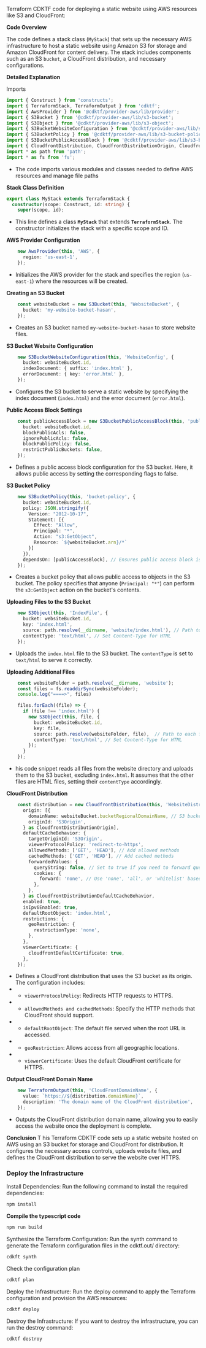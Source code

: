 Terraform CDKTF code for deploying a static website using AWS resources like S3 and CloudFront:

**Code Overview**

The code defines a stack class (``MyStack``) that sets up the necessary AWS infrastructure to host a static website using Amazon S3 for storage and Amazon CloudFront for content delivery. The stack includes components such as an S3 ``bucket``, a CloudFront distribution, and necessary configurations.

**Detailed Explanation**

Imports

```typescript
import { Construct } from 'constructs';
import { TerraformStack, TerraformOutput } from 'cdktf';
import { AwsProvider } from '@cdktf/provider-aws/lib/provider';
import { S3Bucket } from '@cdktf/provider-aws/lib/s3-bucket';
import { S3Object } from '@cdktf/provider-aws/lib/s3-object';
import { S3BucketWebsiteConfiguration } from '@cdktf/provider-aws/lib/s3-bucket-website-configuration';
import { S3BucketPolicy } from '@cdktf/provider-aws/lib/s3-bucket-policy';
import { S3BucketPublicAccessBlock } from '@cdktf/provider-aws/lib/s3-bucket-public-access-block';
import { CloudfrontDistribution, CloudfrontDistributionOrigin, CloudfrontDistributionDefaultCacheBehavior } from '@cdktf/provider-aws/lib/cloudfront-distribution';
import * as path from 'path';
import * as fs from 'fs';

```
- The code imports various modules and classes needed to define AWS resources and manage file paths


**Stack Class Definition**

```typescript
export class MyStack extends TerraformStack {
  constructor(scope: Construct, id: string) {
    super(scope, id);

```
- This line defines a class **``MyStack``** that extends **``TerraformStack``**. The constructor initializes the stack with a specific scope and ID.


**AWS Provider Configuration**


```typescript
    new AwsProvider(this, 'AWS', {
      region: 'us-east-1',
    });

```

- Initializes the AWS provider for the stack and specifies the region (``us-east-1``) where the resources will be created.

**Creating an S3 Bucket**

```typescript
    const websiteBucket = new S3Bucket(this, 'WebsiteBucket', {
      bucket: 'my-website-bucket-hasan',
    });

```
- Creates an S3 bucket named ``my-website-bucket-hasan`` to store website files.

**S3 Bucket Website Configuration**

```typescript
    new S3BucketWebsiteConfiguration(this, 'WebsiteConfig', {
      bucket: websiteBucket.id,
      indexDocument: { suffix: 'index.html' },
      errorDocument: { key: 'error.html' },
    });

```
- Configures the S3 bucket to serve a static website by specifying the index document (``index.html``) and the error document (``error.html``).


**Public Access Block Settings**

```typescript
    const publicAccessBlock = new S3BucketPublicAccessBlock(this, 'public-access-block', {
      bucket: websiteBucket.id,
      blockPublicAcls: false,
      ignorePublicAcls: false,
      blockPublicPolicy: false,
      restrictPublicBuckets: false,
    });

```
-  Defines a public access block configuration for the S3 bucket. Here, it allows public access by setting the corresponding flags to false.

**S3 Bucket Policy**

```typescript
    new S3BucketPolicy(this, 'bucket-policy', {
      bucket: websiteBucket.id,
      policy: JSON.stringify({
        Version: "2012-10-17",
        Statement: [{
          Effect: "Allow",
          Principal: "*",
          Action: "s3:GetObject",
          Resource: `${websiteBucket.arn}/*`
        }]
      }),
      dependsOn: [publicAccessBlock], // Ensures public access block is created first
    });

```
- Creates a bucket policy that allows public access to objects in the S3 bucket. The policy specifies that anyone (``Principal: "*"``) can perform the ``s3:GetObject`` action on the bucket's contents.

**Uploading Files to the S3 Bucket**


```typescript
    new S3Object(this, 'IndexFile', {
      bucket: websiteBucket.id,
      key: 'index.html',
      source: path.resolve(__dirname, 'website/index.html'), // Path to your website folder
      contentType: 'text/html', // Set Content-Type for HTML
    });

```

- Uploads the ``index.html`` file to the S3 bucket. The ``contentType`` is set to ``text/html`` to serve it correctly.

**Uploading Additional Files**

```typescript
    const websiteFolder = path.resolve(__dirname, 'website');
    const files = fs.readdirSync(websiteFolder);
    console.log("====>", files)

    files.forEach((file) => {
      if (file !== 'index.html') {
        new S3Object(this, file, {
          bucket: websiteBucket.id,
          key: file,
          source: path.resolve(websiteFolder, file),  // Path to each file in the website folder
          contentType: 'text/html', // Set Content-Type for HTML
        });
      }
    });

```

- his code snippet reads all files from the website directory and uploads them to the S3 bucket, excluding ``index.html``. It assumes that the other files are HTML files, setting their ``contentType`` accordingly.

**CloudFront Distribution**

```typescript
    const distribution = new CloudfrontDistribution(this, 'WebsiteDistribution', {
      origin: [{
        domainName: websiteBucket.bucketRegionalDomainName, // S3 bucket as origin
        originId: 'S3Origin',
      } as CloudfrontDistributionOrigin],
      defaultCacheBehavior: {
        targetOriginId: 'S3Origin',
        viewerProtocolPolicy: 'redirect-to-https',
        allowedMethods: ['GET', 'HEAD'], // Add allowed methods
        cachedMethods: ['GET', 'HEAD'], // Add cached methods
        forwardedValues: {
          queryString: false, // Set to true if you need to forward query strings
          cookies: {
            forward: 'none', // Use 'none', 'all', or 'whitelist' based on your needs
          },
        },
      } as CloudfrontDistributionDefaultCacheBehavior,
      enabled: true,
      isIpv6Enabled: true,
      defaultRootObject: 'index.html',
      restrictions: {
        geoRestriction: {
          restrictionType: 'none',
        },
      },
      viewerCertificate: {
        cloudfrontDefaultCertificate: true,
      },
    });

```
- Defines a CloudFront distribution that uses the S3 bucket as its origin. The configuration includes:
- - ``viewerProtocolPolicy``: Redirects HTTP requests to HTTPS.
- - ``allowedMethods and cachedMethods``: Specify the HTTP methods that CloudFront should support.
- - ``defaultRootObject``: The default file served when the root URL is accessed.
- - ``geoRestriction``: Allows access from all geographic locations.
- - ``viewerCertificate``: Uses the default CloudFront certificate for HTTPS. 


**Output CloudFront Domain Name**


```typescript
    new TerraformOutput(this, 'CloudFrontDomainName', {
      value: `https://${distribution.domainName}`,
      description: 'The domain name of the CloudFront distribution',
    });

```
- Outputs the CloudFront distribution domain name, allowing you to easily access the website once the deployment is complete.

**Conclusion**
T
his Terraform CDKTF code sets up a static website hosted on AWS using an S3 bucket for storage and CloudFront for distribution. It configures the necessary access controls, uploads website files, and defines the CloudFront distribution to serve the website over HTTPS.










### Deploy the Infrastructure

Install Dependencies: Run the following command to install the required dependencies:

```bash
npm install

```
**Compile the typescript code**
```bash
npm run build
```
Synthesize the Terraform Configuration: Run the synth command to generate the Terraform configuration files in the cdktf.out/ directory:

```bash
cdkft synth
```
Check the configuration plan
```bash
cdktf plan
```

Deploy the Infrastructure: Run the deploy command to apply the Terraform configuration and provision the AWS resources:

```bash
cdktf deploy
```

Destroy the Infrastructure: If you want to destroy the infrastructure, you can run the destroy command:

```bash
cdktf destroy
```
